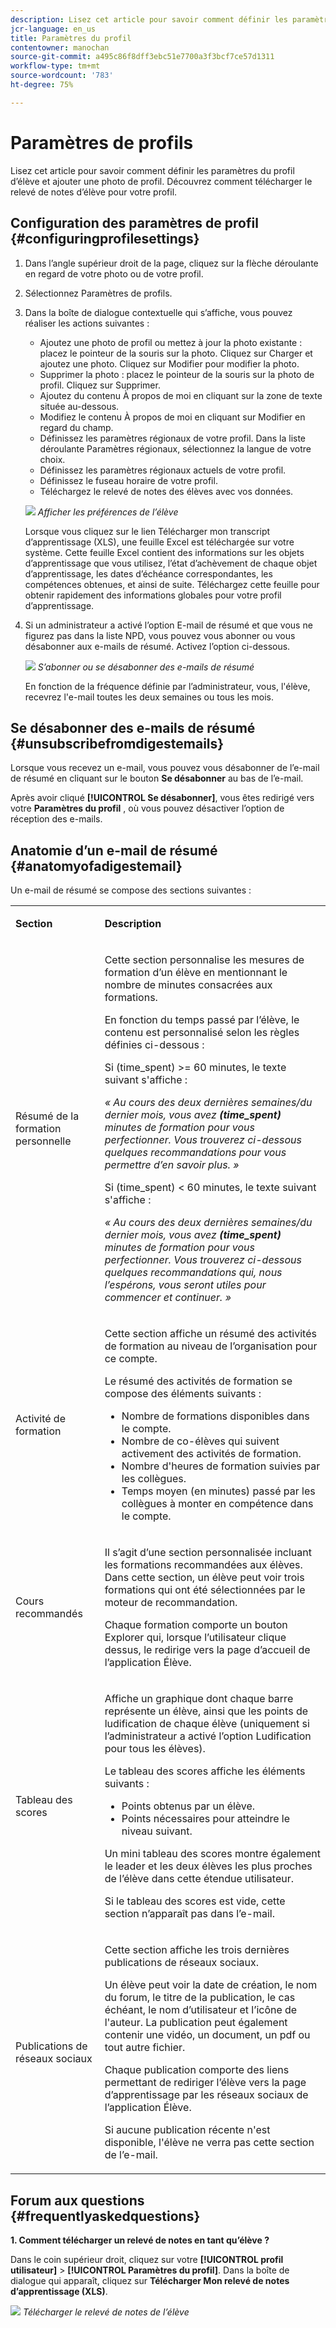 ```yaml
---
description: Lisez cet article pour savoir comment définir les paramètres du profil d’élève et ajouter une photo de profil. Découvrez comment télécharger le relevé de notes d’élève pour votre profil.
jcr-language: en_us
title: Paramètres du profil
contentowner: manochan
source-git-commit: a495c86f8dff3ebc51e7700a3f3bcf7ce57d1311
workflow-type: tm+mt
source-wordcount: '783'
ht-degree: 75%

---
```




# Paramètres de profils

Lisez cet article pour savoir comment définir les paramètres du profil d’élève et ajouter une photo de profil. Découvrez comment télécharger le relevé de notes d’élève pour votre profil.

## Configuration des paramètres de profil {#configuringprofilesettings}

1. Dans l’angle supérieur droit de la page, cliquez sur la flèche déroulante en regard de votre photo ou de votre profil.
1. Sélectionnez Paramètres de profils.
1. Dans la boîte de dialogue contextuelle qui s’affiche, vous pouvez réaliser les actions suivantes :

   * Ajoutez une photo de profil ou mettez à jour la photo existante : placez le pointeur de la souris sur la photo. Cliquez sur Charger et ajoutez une photo. Cliquez sur Modifier pour modifier la photo.
   * Supprimer la photo : placez le pointeur de la souris sur la photo de profil. Cliquez sur Supprimer.
   * Ajoutez du contenu À propos de moi en cliquant sur la zone de texte située au-dessous.
   * Modifiez le contenu À propos de moi en cliquant sur Modifier en regard du champ.
   * Définissez les paramètres régionaux de votre profil. Dans la liste déroulante Paramètres régionaux, sélectionnez la langue de votre choix.
   * Définissez les paramètres régionaux actuels de votre profil.
   * Définissez le fuseau horaire de votre profil.
   * Téléchargez le relevé de notes des élèves avec vos données.

   ![](assets/learner-preferences.png)
   *Afficher les préférences de l’élève*

   Lorsque vous cliquez sur le lien Télécharger mon transcript d’apprentissage (XLS), une feuille Excel est téléchargée sur votre système. Cette feuille Excel contient des informations sur les objets d’apprentissage que vous utilisez, l’état d’achèvement de chaque objet d’apprentissage, les dates d’échéance correspondantes, les compétences obtenues, et ainsi de suite. Téléchargez cette feuille pour obtenir rapidement des informations globales pour votre profil d’apprentissage.

1. Si un administrateur a activé l’option E-mail de résumé et que vous ne figurez pas dans la liste NPD, vous pouvez vous abonner ou vous désabonner aux e-mails de résumé. Activez l’option ci-dessous.

   ![](assets/digest-email-option-learner.png)
   *S’abonner ou se désabonner des e-mails de résumé*

   En fonction de la fréquence définie par l’administrateur, vous, l&#39;élève, recevrez l&#39;e-mail toutes les deux semaines ou tous les mois.

## Se désabonner des e-mails de résumé {#unsubscribefromdigestemails}

Lorsque vous recevez un e-mail, vous pouvez vous désabonner de l’e-mail de résumé en cliquant sur le bouton **Se désabonner** au bas de l’e-mail.

Après avoir cliqué **[!UICONTROL Se désabonner]**, vous êtes redirigé vers votre **Paramètres du profil** , où vous pouvez désactiver l’option de réception des e-mails.

## Anatomie d’un e-mail de résumé {#anatomyofadigestemail}

Un e-mail de résumé se compose des sections suivantes :

<table>
 <tbody>
  <tr>
   <td>
    <p><b>Section</b></p></td>
   <td>
    <p><b>Description</b></p></td>
  </tr>
  <tr>
   <td>
    <p>Résumé de la formation personnelle</p></td>
   <td>
    <p>Cette section personnalise les mesures de formation d’un élève en mentionnant le nombre de minutes consacrées aux formations.</p>
    <p>En fonction du temps passé par l’élève, le contenu est personnalisé selon les règles définies ci-dessous :</p>
    <p>Si (time_spent) &gt;= 60 minutes, le texte suivant s'affiche :</p>
    <p><i>« Au cours des deux dernières semaines/du dernier mois, vous avez <b>(time_spent)</b> minutes de formation pour vous perfectionner. Vous trouverez ci-dessous quelques recommandations pour vous permettre d’en savoir plus. » </i></p>
    <p> Si (time_spent) &lt; 60 minutes, le texte suivant s'affiche :</p>
    <p><i>« Au cours des deux dernières semaines/du dernier mois, vous avez <b>(time_spent)</b> minutes de formation pour vous perfectionner. Vous trouverez ci-dessous quelques recommandations qui, nous l’espérons, vous seront utiles pour commencer et continuer. »</i></p></td>
  </tr>
  <tr>
   <td>
    <p>Activité de formation</p></td>
   <td>
    <p>Cette section affiche un résumé des activités de formation au niveau de l’organisation pour ce compte.</p>
    <p>Le résumé des activités de formation se compose des éléments suivants : </p>
    <ul>
     <li>Nombre de formations disponibles dans le compte.</li>
     <li>Nombre de co-élèves qui suivent activement des activités de formation.</li>
     <li>Nombre d'heures de formation suivies par les collègues.</li>
     <li>Temps moyen (en minutes) passé par les collègues à monter en compétence dans le compte.</li>
    </ul></td>
  </tr>
  <tr>
   <td>
    <p>Cours recommandés</p></td>
   <td>
    <p>Il s’agit d’une section personnalisée incluant les formations recommandées aux élèves. Dans cette section, un élève peut voir trois formations qui ont été sélectionnées par le moteur de recommandation.</p>
    <p>Chaque formation comporte un bouton Explorer qui, lorsque l’utilisateur clique dessus, le redirige vers la page d’accueil de l’application Élève.  </p></td>
  </tr>
  <tr>
   <td>
    <p>Tableau des scores</p></td>
   <td>
    <p>Affiche un graphique dont chaque barre représente un élève, ainsi que les points de ludification de chaque élève (uniquement si l’administrateur a activé l’option Ludification pour tous les élèves).</p>
    <p>Le tableau des scores affiche les éléments suivants :</p>
    <ul>
     <li>Points obtenus par un élève.</li>
     <li>Points nécessaires pour atteindre le niveau suivant.</li>
    </ul>
    <p>Un mini tableau des scores montre également le leader et les deux élèves les plus proches de l’élève dans cette étendue utilisateur.</p>
    <p>Si le tableau des scores est vide, cette section n’apparaît pas dans l’e-mail.</p></td>
  </tr>
  <tr>
   <td>
    <p><a>Publications de réseaux sociaux</a></p></td>
   <td>
    <p>Cette section affiche les trois dernières publications de réseaux sociaux.</p>
    <p>Un élève peut voir la date de création, le nom du forum, le titre de la publication, le cas échéant, le nom d’utilisateur et l’icône de l'auteur. La publication peut également contenir une vidéo, un document, un pdf ou tout autre fichier.</p>
    <p>Chaque publication comporte des liens permettant de rediriger l’élève vers la page d’apprentissage par les réseaux sociaux de l’application Élève.</p>
    <p>Si aucune publication récente n'est disponible, l'élève ne verra pas cette section de l’e-mail.</p></td>
  </tr>
 </tbody>
</table>

## Forum aux questions {#frequentlyaskedquestions}

**1. Comment télécharger un relevé de notes en tant qu’élève ?**

Dans le coin supérieur droit, cliquez sur votre **[!UICONTROL profil utilisateur]** > **[!UICONTROL Paramètres du profil]**. Dans la boîte de dialogue qui apparaît, cliquez sur **Télécharger Mon relevé de notes d’apprentissage (XLS)**.

![](assets/dowload-lt.png)
*Télécharger le relevé de notes de l’élève*
